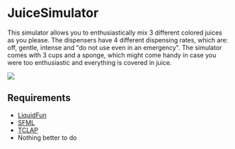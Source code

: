 JuiceSimulator
==============

This simulator allows you to enthusiastically mix 3 different colored juices as you please. The dispensers have 4 different dispensing rates, which are: off, gentle, intense and "do not use even in an emergency". The simulator comes with 3 cups and a sponge, which might come handy in case you were too enthusiastic and everything is covered in juice.

![](https://github.com/matiaslindgren/JuiceSimulator/blob/master/doc/img/demo1.gif)

Requirements
------------
* [LiquidFun](https://github.com/google/liquidfun)
* [SFML](https://github.com/SFML/SFML)
* [TCLAP](http://tclap.sourceforge.net)
* Nothing better to do

